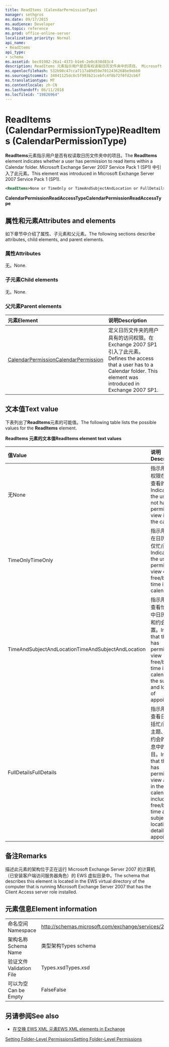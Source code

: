 ```yaml
---
title: ReadItems (CalendarPermissionType)
manager: sethgros
ms.date: 09/17/2015
ms.audience: Developer
ms.topic: reference
ms.prod: office-online-server
localization_priority: Normal
api_name:
- ReadItems
api_type:
- schema
ms.assetid: bec01982-26a1-4373-b1e6-2e0c838d83c4
description: ReadItems 元素指示用户是否有权读取日历文件夹中的项目。 Microsoft Exchange Server 2007 Service Pack 1 (SP1) 中引入了此元素。
ms.openlocfilehash: 532b90c47cca7117a89d59e7012436268be9ebb0
ms.sourcegitcommit: 34041125dc8c5f993b21cebfc4f8b72f0fd2cb6f
ms.translationtype: MT
ms.contentlocale: zh-CN
ms.lasthandoff: 06/11/2018
ms.locfileid: "19826964"
---
```

# <a name="readitems-calendarpermissiontype"></a><span data-ttu-id="f2f49-104">ReadItems (CalendarPermissionType)</span><span class="sxs-lookup"><span data-stu-id="f2f49-104">ReadItems (CalendarPermissionType)</span></span>

<span data-ttu-id="f2f49-105">**ReadItems**元素指示用户是否有权读取日历文件夹中的项目。</span><span class="sxs-lookup"><span data-stu-id="f2f49-105">The **ReadItems** element indicates whether a user has permission to read items within a Calendar folder.</span></span> <span data-ttu-id="f2f49-106">Microsoft Exchange Server 2007 Service Pack 1 (SP1) 中引入了此元素。</span><span class="sxs-lookup"><span data-stu-id="f2f49-106">This element was introduced in Microsoft Exchange Server 2007 Service Pack 1 (SP1).</span></span> 
  
```xml
<ReadItems>None or TimeOnly or TimeAndSubjectAndLocation or FullDetails</ReadItems>
```

 <span data-ttu-id="f2f49-107">**CalendarPermissionReadAccessType**</span><span class="sxs-lookup"><span data-stu-id="f2f49-107">**CalendarPermissionReadAccessType**</span></span>
## <a name="attributes-and-elements"></a><span data-ttu-id="f2f49-108">属性和元素</span><span class="sxs-lookup"><span data-stu-id="f2f49-108">Attributes and elements</span></span>

<span data-ttu-id="f2f49-109">如下章节中介绍了属性、子元素和父元素。</span><span class="sxs-lookup"><span data-stu-id="f2f49-109">The following sections describe attributes, child elements, and parent elements.</span></span>
  
### <a name="attributes"></a><span data-ttu-id="f2f49-110">属性</span><span class="sxs-lookup"><span data-stu-id="f2f49-110">Attributes</span></span>

<span data-ttu-id="f2f49-111">无。</span><span class="sxs-lookup"><span data-stu-id="f2f49-111">None.</span></span>
  
### <a name="child-elements"></a><span data-ttu-id="f2f49-112">子元素</span><span class="sxs-lookup"><span data-stu-id="f2f49-112">Child elements</span></span>

<span data-ttu-id="f2f49-113">无。</span><span class="sxs-lookup"><span data-stu-id="f2f49-113">None.</span></span>
  
### <a name="parent-elements"></a><span data-ttu-id="f2f49-114">父元素</span><span class="sxs-lookup"><span data-stu-id="f2f49-114">Parent elements</span></span>

|<span data-ttu-id="f2f49-115">**元素**</span><span class="sxs-lookup"><span data-stu-id="f2f49-115">**Element**</span></span>|<span data-ttu-id="f2f49-116">**说明**</span><span class="sxs-lookup"><span data-stu-id="f2f49-116">**Description**</span></span>|
|:-----|:-----|
|[<span data-ttu-id="f2f49-117">CalendarPermission</span><span class="sxs-lookup"><span data-stu-id="f2f49-117">CalendarPermission</span></span>](calendarpermission.md) <br/> |<span data-ttu-id="f2f49-p103">定义日历文件夹的用户具有的访问权限。在 Exchange 2007 SP1 引入了此元素。</span><span class="sxs-lookup"><span data-stu-id="f2f49-p103">Defines the access that a user has to a Calendar folder. This element was introduced in Exchange 2007 SP1.</span></span>  <br/> |
   
## <a name="text-value"></a><span data-ttu-id="f2f49-120">文本值</span><span class="sxs-lookup"><span data-stu-id="f2f49-120">Text value</span></span>

<span data-ttu-id="f2f49-121">下表列出了**ReadItems**元素的可能值。</span><span class="sxs-lookup"><span data-stu-id="f2f49-121">The following table lists the possible values for the **ReadItems** element.</span></span> 
  
<span data-ttu-id="f2f49-122">**ReadItems 元素的文本值**</span><span class="sxs-lookup"><span data-stu-id="f2f49-122">**ReadItems element text values**</span></span>

|<span data-ttu-id="f2f49-123">**值**</span><span class="sxs-lookup"><span data-stu-id="f2f49-123">**Value**</span></span>|<span data-ttu-id="f2f49-124">**说明**</span><span class="sxs-lookup"><span data-stu-id="f2f49-124">**Description**</span></span>|
|:-----|:-----|
|<span data-ttu-id="f2f49-125">无</span><span class="sxs-lookup"><span data-stu-id="f2f49-125">None</span></span>  <br/> |<span data-ttu-id="f2f49-126">指示用户没有权限在日历中查看的项目。</span><span class="sxs-lookup"><span data-stu-id="f2f49-126">Indicates that the user does not have permission to view items in the calendar.</span></span>  <br/> |
|<span data-ttu-id="f2f49-127">TimeOnly</span><span class="sxs-lookup"><span data-stu-id="f2f49-127">TimeOnly</span></span>  <br/> |<span data-ttu-id="f2f49-128">指示用户有权在日历中查看仅忙/闲时间。</span><span class="sxs-lookup"><span data-stu-id="f2f49-128">Indicates that the user has permission to view only free/busy time in the calendar.</span></span>  <br/> |
|<span data-ttu-id="f2f49-129">TimeAndSubjectAndLocation</span><span class="sxs-lookup"><span data-stu-id="f2f49-129">TimeAndSubjectAndLocation</span></span>  <br/> |<span data-ttu-id="f2f49-130">指示用户有权查看忙/闲时间中日历的主题和约会的位置。</span><span class="sxs-lookup"><span data-stu-id="f2f49-130">Indicates that the user has permission to view free/busy time in the calendar and the subject and location of appointments.</span></span>  <br/> |
|<span data-ttu-id="f2f49-131">FullDetails</span><span class="sxs-lookup"><span data-stu-id="f2f49-131">FullDetails</span></span>  <br/> |<span data-ttu-id="f2f49-132">指示用户有权查看日历，包括忙/闲时间和主题、 位置和约会的详细信息中的所有项目。</span><span class="sxs-lookup"><span data-stu-id="f2f49-132">Indicates that the user has permission to view all items in the calendar, including free/busy time and subject, location, and details of appointments.</span></span>  <br/> |
   
## <a name="remarks"></a><span data-ttu-id="f2f49-133">备注</span><span class="sxs-lookup"><span data-stu-id="f2f49-133">Remarks</span></span>

<span data-ttu-id="f2f49-134">描述此元素的架构位于正在运行 Microsoft Exchange Server 2007 的计算机（已安装客户端访问服务器角色）的 EWS 虚拟目录中。</span><span class="sxs-lookup"><span data-stu-id="f2f49-134">The schema that describes this element is located in the EWS virtual directory of the computer that is running Microsoft Exchange Server 2007 that has the Client Access server role installed.</span></span>
  
## <a name="element-information"></a><span data-ttu-id="f2f49-135">元素信息</span><span class="sxs-lookup"><span data-stu-id="f2f49-135">Element information</span></span>

|||
|:-----|:-----|
|<span data-ttu-id="f2f49-136">命名空间</span><span class="sxs-lookup"><span data-stu-id="f2f49-136">Namespace</span></span>  <br/> |http://schemas.microsoft.com/exchange/services/2006/types  <br/> |
|<span data-ttu-id="f2f49-137">架构名称</span><span class="sxs-lookup"><span data-stu-id="f2f49-137">Schema Name</span></span>  <br/> |<span data-ttu-id="f2f49-138">类型架构</span><span class="sxs-lookup"><span data-stu-id="f2f49-138">Types schema</span></span>  <br/> |
|<span data-ttu-id="f2f49-139">验证文件</span><span class="sxs-lookup"><span data-stu-id="f2f49-139">Validation File</span></span>  <br/> |<span data-ttu-id="f2f49-140">Types.xsd</span><span class="sxs-lookup"><span data-stu-id="f2f49-140">Types.xsd</span></span>  <br/> |
|<span data-ttu-id="f2f49-141">可以为空</span><span class="sxs-lookup"><span data-stu-id="f2f49-141">Can be Empty</span></span>  <br/> |<span data-ttu-id="f2f49-142">False</span><span class="sxs-lookup"><span data-stu-id="f2f49-142">False</span></span>  <br/> |
   
## <a name="see-also"></a><span data-ttu-id="f2f49-143">另请参阅</span><span class="sxs-lookup"><span data-stu-id="f2f49-143">See also</span></span>



- [<span data-ttu-id="f2f49-144">在交换 EWS XML 元素</span><span class="sxs-lookup"><span data-stu-id="f2f49-144">EWS XML elements in Exchange</span></span>](ews-xml-elements-in-exchange.md)


[<span data-ttu-id="f2f49-145">Setting Folder-Level Permissions</span><span class="sxs-lookup"><span data-stu-id="f2f49-145">Setting Folder-Level Permissions</span></span>](http://msdn.microsoft.com/library/c7530e86-5112-401c-b10a-9c054ae59f07%28Office.15%29.aspx)

